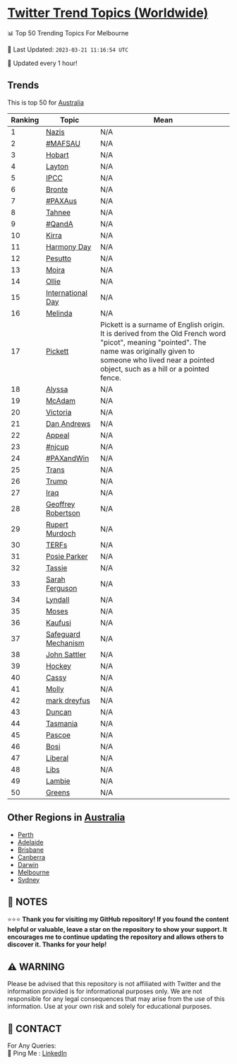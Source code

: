 [Twitter Trend Topics (Worldwide)](https://github.com/ErcinDedeoglu/Twitter-Trend-Topics)
==========


📊 Top 50 Trending Topics For Melbourne

📆 Last Updated: `2023-03-21 11:16:54 UTC`

🔧 Updated every 1 hour!


## Trends

This is top 50 for [Australia](</Australia>)

| Ranking | Topic | Mean |
| ------- | ------------ | ------------ |
| 1 | [Nazis](http://twitter.com/search?q=Nazis) | N/A |
| 2 | [#MAFSAU](http://twitter.com/search?q=%23MAFSAU) | N/A |
| 3 | [Hobart](http://twitter.com/search?q=Hobart) | N/A |
| 4 | [Layton](http://twitter.com/search?q=Layton) | N/A |
| 5 | [IPCC](http://twitter.com/search?q=IPCC) | N/A |
| 6 | [Bronte](http://twitter.com/search?q=Bronte) | N/A |
| 7 | [#PAXAus](http://twitter.com/search?q=%23PAXAus) | N/A |
| 8 | [Tahnee](http://twitter.com/search?q=Tahnee) | N/A |
| 9 | [#QandA](http://twitter.com/search?q=%23QandA) | N/A |
| 10 | [Kirra](http://twitter.com/search?q=Kirra) | N/A |
| 11 | [Harmony Day](http://twitter.com/search?q=Harmony+Day) | N/A |
| 12 | [Pesutto](http://twitter.com/search?q=Pesutto) | N/A |
| 13 | [Moira](http://twitter.com/search?q=Moira) | N/A |
| 14 | [Ollie](http://twitter.com/search?q=Ollie) | N/A |
| 15 | [International Day](http://twitter.com/search?q=International+Day) | N/A |
| 16 | [Melinda](http://twitter.com/search?q=Melinda) | N/A |
| 17 | [Pickett](http://twitter.com/search?q=Pickett) | Pickett is a surname of English origin. It is derived from the Old French word "picot", meaning "pointed". The name was originally given to someone who lived near a pointed object, such as a hill or a pointed fence. |
| 18 | [Alyssa](http://twitter.com/search?q=Alyssa) | N/A |
| 19 | [McAdam](http://twitter.com/search?q=McAdam) | N/A |
| 20 | [Victoria](http://twitter.com/search?q=Victoria) | N/A |
| 21 | [Dan Andrews](http://twitter.com/search?q=Dan+Andrews) | N/A |
| 22 | [Appeal](http://twitter.com/search?q=Appeal) | N/A |
| 23 | [#njcup](http://twitter.com/search?q=%23njcup) | N/A |
| 24 | [#PAXandWin](http://twitter.com/search?q=%23PAXandWin) | N/A |
| 25 | [Trans](http://twitter.com/search?q=Trans) | N/A |
| 26 | [Trump](http://twitter.com/search?q=Trump) | N/A |
| 27 | [Iraq](http://twitter.com/search?q=Iraq) | N/A |
| 28 | [Geoffrey Robertson](http://twitter.com/search?q=Geoffrey+Robertson) | N/A |
| 29 | [Rupert Murdoch](http://twitter.com/search?q=Rupert+Murdoch) | N/A |
| 30 | [TERFs](http://twitter.com/search?q=TERFs) | N/A |
| 31 | [Posie Parker](http://twitter.com/search?q=Posie+Parker) | N/A |
| 32 | [Tassie](http://twitter.com/search?q=Tassie) | N/A |
| 33 | [Sarah Ferguson](http://twitter.com/search?q=Sarah+Ferguson) | N/A |
| 34 | [Lyndall](http://twitter.com/search?q=Lyndall) | N/A |
| 35 | [Moses](http://twitter.com/search?q=Moses) | N/A |
| 36 | [Kaufusi](http://twitter.com/search?q=Kaufusi) | N/A |
| 37 | [Safeguard Mechanism](http://twitter.com/search?q=Safeguard+Mechanism) | N/A |
| 38 | [John Sattler](http://twitter.com/search?q=John+Sattler) | N/A |
| 39 | [Hockey](http://twitter.com/search?q=Hockey) | N/A |
| 40 | [Cassy](http://twitter.com/search?q=Cassy) | N/A |
| 41 | [Molly](http://twitter.com/search?q=Molly) | N/A |
| 42 | [mark dreyfus](http://twitter.com/search?q=mark+dreyfus) | N/A |
| 43 | [Duncan](http://twitter.com/search?q=Duncan) | N/A |
| 44 | [Tasmania](http://twitter.com/search?q=Tasmania) | N/A |
| 45 | [Pascoe](http://twitter.com/search?q=Pascoe) | N/A |
| 46 | [Bosi](http://twitter.com/search?q=Bosi) | N/A |
| 47 | [Liberal](http://twitter.com/search?q=Liberal) | N/A |
| 48 | [Libs](http://twitter.com/search?q=Libs) | N/A |
| 49 | [Lambie](http://twitter.com/search?q=Lambie) | N/A |
| 50 | [Greens](http://twitter.com/search?q=Greens) | N/A |



## Other Regions in [Australia](</Australia>)

* [Perth](</Australia/Perth.md>)
* [Adelaide](</Australia/Adelaide.md>)
* [Brisbane](</Australia/Brisbane.md>)
* [Canberra](</Australia/Canberra.md>)
* [Darwin](</Australia/Darwin.md>)
* [Melbourne](</Australia/Melbourne.md>)
* [Sydney](</Australia/Sydney.md>)



## 📝 NOTES

⭐⭐⭐ **Thank you for visiting my GitHub repository! If you found the content helpful or valuable, leave a star on the repository to show your support. It encourages me to continue updating the repository and allows others to discover it. Thanks for your help!**


## ⚠️ WARNING

Please be advised that this repository is not affiliated with Twitter and the information provided is for informational purposes only. We are not responsible for any legal consequences that may arise from the use of this information. Use at your own risk and solely for educational purposes.


## 📨 CONTACT

 For Any Queries:  
            🏓 Ping Me : [LinkedIn](https://www.linkedin.com/in/ercindedeoglu/)
